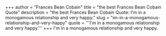 +++
author = "Frances Bean Cobain"
title = "the best Frances Bean Cobain Quote"
description = "the best Frances Bean Cobain Quote: I'm in a monogamous relationship and very happy."
slug = "im-in-a-monogamous-relationship-and-very-happy"
quote = '''I'm in a monogamous relationship and very happy.'''
+++
I'm in a monogamous relationship and very happy.
